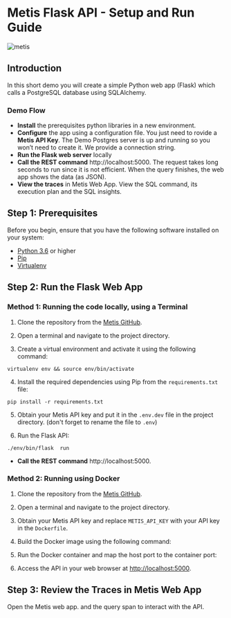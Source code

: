 # Metis Flask API - Setup and Run Guide

![metis](https://static-asserts-public.s3.eu-central-1.amazonaws.com/metis-min-logo.png)

## Introduction
In this short demo you will create a simple Python web app (Flask) which calls a PostgreSQL database using SQLAlchemy. 

### Demo Flow
- **Install** the prerequisites python libraries in a new environment.
- **Configure** the app using a configuration file. You just need to rovide a **Metis API Key**. The Demo Postgres server is up and running so you won’t need to create it. We provide a connection string. 
- **Run the Flask web server** locally
- **Call the REST command**  http://localhost:5000. The request takes long seconds to run since it is not efficient. When the query finishes, the web app shows the data (as JSON).  
- **View the traces** in Metis Web App. View the SQL command, its execution plan and the SQL insights.


## Step 1: Prerequisites

Before you begin, ensure that you have the following software installed on your system:

- [Python 3.6](https://www.python.org/downloads/release/python-365/) or higher
- [Pip](https://pip.pypa.io/en/stable/installation/)
- [Virtualenv](https://virtualenv.pypa.io/en/latest/installation.html)

## Step 2: Run the Flask Web App

### Method 1: Running the code locally, using a Terminal

1. Clone the repository from the [Metis GitHub](https://github.com/metis-data/sdk-examples/tree/main/python/flask-sqlalchemy-airbases-example).
2. Open a terminal and navigate to the project directory.

3. Create a virtual environment and activate it using the following command: 
```
virtualenv env && source env/bin/activate
```


4. Install the required dependencies using Pip from the `requirements.txt` file: 

 ```
 pip install -r requirements.txt
 ```

5. Obtain your Metis API key and put it in the `.env.dev` file in the project directory. (don't forget to rename the file to `.env`)

6. Run the Flask API: 
 ```
 ./env/bin/flask  run
```

- **Call the REST command**  http://localhost:5000.  



### Method 2: Running using Docker

1. Clone the repository from the [Metis GitHub](https://github.com/metis-data/metis-flask-api).

2. Open a terminal and navigate to the project directory.

3. Obtain your Metis API key and replace `METIS_API_KEY` with your API key in the `Dockerfile`.

4. Build the Docker image using the following command:

5. Run the Docker container and map the host port to the container port:

6. Access the API in your web browser at [http://localhost:5000](http://localhost:5000).

## Step 3: Review the Traces in Metis Web App
Open the Metis web app.  and the query span to interact with the API.



